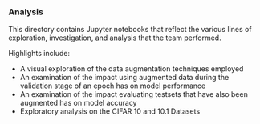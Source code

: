 ### Analysis 

This directory contains Jupyter notebooks that reflect the various lines of exploration, investigation, and analysis that the team performed.  

Highlights include:
  - A visual exploration of the data augmentation techniques employed
  - An examination of the impact using augmented data during the validation stage of an epoch has on model performance
  - An examination of the impact evaluating testsets that have also been augmented has on model accuracy
  - Exploratory analysis on the CIFAR 10 and 10.1 Datasets
